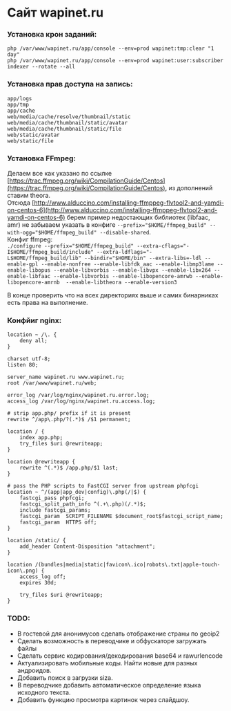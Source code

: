 # Сайт wapinet.ru

### Установка крон заданий:
`php /var/www/wapinet.ru/app/console --env=prod wapinet:tmp:clear "1 day"`  
`php /var/www/wapinet.ru/app/console --env=prod wapinet:user:subscriber`  
`indexer --rotate --all`  


### Установка прав доступа на запись:
`app/logs`  
`app/tmp`  
`app/cache`  
`web/media/cache/resolve/thumbnail/static`  
`web/media/cache/thumbnail/static/avatar`  
`web/media/cache/thumbnail/static/file`  
`web/static/avatar`  
`web/static/file`  


### Установка FFmpeg:
Делаем все как указано по ссылке [https://trac.ffmpeg.org/wiki/CompilationGuide/Centos](https://trac.ffmpeg.org/wiki/CompilationGuide/Centos), из дополнений ставим theora.  
Отсюда [http://www.alduccino.com/installing-ffmppeg-flvtool2-and-yamdi-on-centos-6](http://www.alduccino.com/installing-ffmppeg-flvtool2-and-yamdi-on-centos-6) берем пример недостающих библиотек (libfaac, amr) не забываем указать в конфиге `--prefix="$HOME/ffmpeg_build" --with-ogg="$HOME/ffmpeg_build" --disable-shared`.  
Конфиг ffmpeg:  
`./configure --prefix="$HOME/ffmpeg_build" --extra-cflags="-I$HOME/ffmpeg_build/include" --extra-ldflags="-L$HOME/ffmpeg_build/lib" --bindir="$HOME/bin" --extra-libs=-ldl --enable-gpl --enable-nonfree --enable-libfdk_aac --enable-libmp3lame --enable-libopus --enable-libvorbis --enable-libvpx --enable-libx264 --enable-libfaac --enable-libvorbis --enable-libopencore-amrwb --enable-libopencore-amrnb  --enable-libtheora --enable-version3`

В конце проверить что на всех директориях выше и самих бинарниках есть права на выполнение.



### Конфйиг nginx:
    location ~ /\. {
        deny all;
    }

    charset utf-8;
    listen 80;

    server_name wapinet.ru www.wapinet.ru;
    root /var/www/wapinet.ru/web;

    error_log /var/log/nginx/wapinet.ru.error.log;
    access_log /var/log/nginx/wapinet.ru.access.log;

    # strip app.php/ prefix if it is present
    rewrite ^/app\.php/?(.*)$ /$1 permanent;

    location / {
        index app.php;
        try_files $uri @rewriteapp;
    }

    location @rewriteapp {
        rewrite ^(.*)$ /app.php/$1 last;
    }

    # pass the PHP scripts to FastCGI server from upstream phpfcgi
    location ~ ^/(app|app_dev|config)\.php(/|$) {
        fastcgi_pass phpfcgi;
        fastcgi_split_path_info ^(.+\.php)(/.*)$;
        include fastcgi_params;
        fastcgi_param  SCRIPT_FILENAME $document_root$fastcgi_script_name;
        fastcgi_param  HTTPS off;
    }

    location /static/ {
        add_header Content-Disposition "attachment";
    }

    location /(bundles|media|static|favicon\.ico|robots\.txt|apple-touch-icon\.png) {
        access_log off;
        expires 30d;

        try_files $uri @rewriteapp;
    }


### TODO:
- В гостевой для анонимусов сделать отображение страны по geoip2
- Сделать возможность в переводчике и обфускаторе загружать файлы
- Сделать сервис кодирования/декодирования base64 и rawurlencode
- Актуализировать мобильные коды. Найти новые для разных андроидов.
- Добавить поиск в загрузки siza.
- В переводчике добавить автоматическое определение языка исходного текста.
- Добавить функцию просмотра картинок через слайдшоу.
